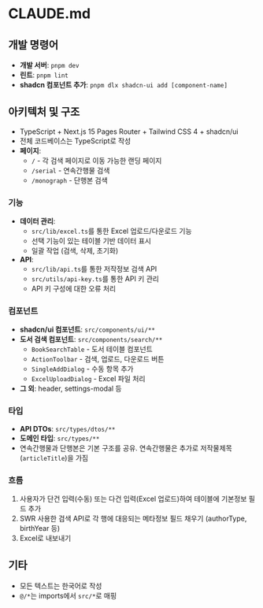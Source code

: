 # CLAUDE.md

## 개발 명령어

- **개발 서버**: `pnpm dev`
- **린트**: `pnpm lint`
- **shadcn 컴포넌트 추가**: `pnpm dlx shadcn-ui add [component-name]`

## 아키텍처 및 구조

- TypeScript + Next.js 15 Pages Router + Tailwind CSS 4 + shadcn/ui
- 전체 코드베이스는 TypeScript로 작성
- **페이지**:
    - `/` - 각 검색 페이지로 이동 가능한 랜딩 페이지
    - `/serial` - 연속간행물 검색
    - `/monograph` - 단행본 검색

### 기능

- **데이터 관리**:
    - `src/lib/excel.ts`를 통한 Excel 업로드/다운로드 기능
    - 선택 기능이 있는 테이블 기반 데이터 표시
    - 일괄 작업 (검색, 삭제, 초기화)
- **API**:
    - `src/lib/api.ts`를 통한 저작정보 검색 API
    - `src/utils/api-key.ts`를 통한 API 키 관리
    - API 키 구성에 대한 오류 처리

### 컴포넌트

- **shadcn/ui 컴포넌트**: `src/components/ui/**`
- **도서 검색 컴포넌트**: `src/components/search/**`
    - `BookSearchTable` - 도서 테이블 컴포넌트
    - `ActionToolbar` - 검색, 업로드, 다운로드 버튼
    - `SingleAddDialog` - 수동 항목 추가
    - `ExcelUploadDialog` - Excel 파일 처리
- **그 외**: header, settings-modal 등 

### 타입

- **API DTOs**: `src/types/dtos/**`
- **도메인 타입**: `src/types/**`
- 연속간행물과 단행본은 기본 구조를 공유. 연속간행물은 추가로 저작물제목(`articleTitle`)을 가짐

### 흐름

1. 사용자가 단건 입력(수동) 또는 다건 입력(Excel 업로드)하여 테이블에 기본정보 필드 추가
2. SWR 사용한 검색 API로 각 행에 대응되는 메타정보 필드 채우기 (authorType, birthYear 등)
3. Excel로 내보내기

## 기타

- 모든 텍스트는 한국어로 작성
- `@/*`는 imports에서 `src/*`로 매핑